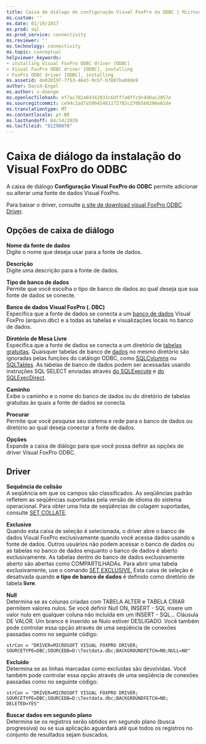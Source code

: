 ```yaml
---
title: Caixa de diálogo de configuração Visual FoxPro da ODBC | Microsoft Docs
ms.custom: ''
ms.date: 01/19/2017
ms.prod: sql
ms.prod_service: connectivity
ms.reviewer: ''
ms.technology: connectivity
ms.topic: conceptual
helpviewer_keywords:
- installing Visual FoxPro ODBC driver [ODBC]
- Visual FoxPro ODBC driver [ODBC], installing
- FoxPro ODBC driver [ODBC], installing
ms.assetid: de020197-7f53-4643-9cbf-b7887ba88de9
author: David-Engel
ms.author: v-daenge
ms.openlocfilehash: ef7ac702a69342833c6dfffa0ffc9cdd0ac2857e
ms.sourcegitcommit: ce94c2ad7a50945481172782c270b5b0206e61de
ms.translationtype: MT
ms.contentlocale: pt-BR
ms.lasthandoff: 04/14/2020
ms.locfileid: "81298076"
---
```

# <a name="odbc-visual-foxpro-setup-dialog-box"></a>Caixa de diálogo da instalação do Visual FoxPro do ODBC
A caixa de diálogo **Configuração Visual FoxPro do ODBC** permite adicionar ou alterar uma fonte de dados Visual FoxPro.  
  
 Para baixar o driver, consulte [o site de download visual FoxPro ODBC Driver](https://go.microsoft.com/fwlink/?LinkId=121318).  
  
## <a name="dialog-box-options"></a>Opções de caixa de diálogo  
 **Nome da fonte de dados**  
 Digite o nome que deseja usar para a fonte de dados.  
  
 **Descrição**  
 Digite uma descrição para a fonte de dados.  
  
 **Tipo de banco de dados**  
 Permite que você escolha o tipo de banco de dados ao qual deseja que sua fonte de dados se conecte.  
  
 **Banco de dados Visual FoxPro (. DBC)**  
 Especifica que a fonte de dados se conecta a um [banco de dados](../../odbc/microsoft/visual-foxpro-terminology.md) Visual FoxPro (arquivo.dbc) e a todas as tabelas e visualizações locais no banco de dados.  
  
 **Diretório de Mesa Livre**  
 Especifica que a fonte de dados se conecta a um diretório de [tabelas gratuitas](../../odbc/microsoft/visual-foxpro-terminology.md). Quaisquer tabelas de banco de [dados](../../odbc/microsoft/visual-foxpro-terminology.md) no mesmo diretório são ignoradas pelas funções do catálogo ODBC, como [SQLColumns](../../odbc/microsoft/sqlcolumns-visual-foxpro-odbc-driver.md) ou [SQLTables](../../odbc/microsoft/sqltables-visual-foxpro-odbc-driver.md). As tabelas de banco de dados podem ser acessadas usando instruções SQL SELECT enviadas através [do SQLExecute](../../odbc/microsoft/sqlexecute-visual-foxpro-odbc-driver.md) e [do SQLExecDirect](../../odbc/microsoft/sqlexecdirect-visual-foxpro-odbc-driver.md).  
  
 **Caminho**  
 Exibe o caminho e o nome do banco de dados ou do diretório de tabelas gratuitas às quais a fonte de dados se conecta.  
  
 **Procurar**  
 Permite que você pesquise seu sistema e rede para o banco de dados ou diretório ao qual deseja conectar a fonte de dados.  
  
 **Opções**  
 Expande a caixa de diálogo para que você possa definir as opções de driver Visual FoxPro ODBC.  
  
## <a name="driver"></a>Driver  
 **Sequência de colisão**  
 A seqüência em que os campos são classificados. As seqüências padrão refletem as seqüências suportadas pela versão de idioma do sistema operacional. Para obter uma lista de seqüências de colagem suportadas, consulte [SET COLLATE](../../odbc/microsoft/set-collate-command.md).  
  
 **Exclusive**  
 Quando esta caixa de seleção é selecionada, o driver abre o banco de dados Visual FoxPro exclusivamente quando você acessa dados usando a fonte de dados. Outros usuários não podem acessar o banco de dados ou as tabelas no banco de dados enquanto o banco de dados é aberto exclusivamente. As tabelas dentro do banco de dados exclusivamente aberto são abertas como COMPARTILHADAs. Para abrir uma tabela exclusivamente, use o comando [SET EXCLUSIVE.](../../odbc/microsoft/set-exclusive-command.md) Esta caixa de seleção é desativada quando **o tipo de banco de dados** é definido como diretório de tabela **livre**.  
  
 **Null**  
 Determina se as colunas criadas com TABELA ALTER e TABELA CRIAR permitem valores nulos. Se você definir Null ON, INSERT - SQL insere um valor nulo em qualquer coluna não incluída em um INSERT - SQL... Cláusula DE VALOR. Um branco é inserido se Nulo estiver DESLIGADO. Você também pode controlar essa opção através de uma seqüência de conexões passadas como no seguinte código:  
  
```  
strCon = "DRIVER=MICROSOFT VISUAL FOXPRO DRIVER;  
SOURCETYPE=DBC;SOURCEDB=D:\Testdata.dbc;BACKGROUNDFETCH=NO;NULL=NO"  
```  
  
 **Excluído**  
 Determina se as linhas marcadas como excluídas são devolvidas. Você também pode controlar essa opção através de uma seqüência de conexões passadas como no seguinte código:  
  
```  
strCon = "DRIVER=MICROSOFT VISUAL FOXPRO DRIVER;  
SOURCETYPE=DBC;SOURCEDB=D:\Testdata.dbc;BACKGROUNDFETCH=NO;  
DELETED=YES"  
```  
  
 **Buscar dados em segundo plano**  
 Determina se os registros serão obtidos em segundo plano (busca progressiva) ou se sua aplicação aguardará até que todos os registros no conjunto de resultados sejam buscados.

